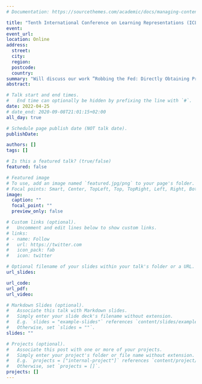 ```yaml
---
# Documentation: https://sourcethemes.com/academic/docs/managing-content/

title: "Tenth International Conference on Learning Representations (ICLR 2022)"
event:
event_url:
location: Online
address:
  street:
  city:
  region:
  postcode:
  country:
summary: "Will discuss our work ”Robbing the Fed: Directly Obtaining Private Data in Federated Learning with Modified Models” and our work ”Stochastic Training is Not Necessary for Generalization” at ICLR 2022."
abstract:

# Talk start and end times.
#   End time can optionally be hidden by prefixing the line with `#`.
date: 2022-04-25
# date_end: 2020-09-08T21:01:15+02:00
all_day: true

# Schedule page publish date (NOT talk date).
publishDate:

authors: []
tags: []

# Is this a featured talk? (true/false)
featured: false

# Featured image
# To use, add an image named `featured.jpg/png` to your page's folder.
# Focal points: Smart, Center, TopLeft, Top, TopRight, Left, Right, BottomLeft, Bottom, BottomRight.
image:
  caption: ""
  focal_point: ""
  preview_only: false

# Custom links (optional).
#   Uncomment and edit lines below to show custom links.
# links:
# - name: Follow
#   url: https://twitter.com
#   icon_pack: fab
#   icon: twitter

# Optional filename of your slides within your talk's folder or a URL.
url_slides:

url_code:
url_pdf:
url_video:

# Markdown Slides (optional).
#   Associate this talk with Markdown slides.
#   Simply enter your slide deck's filename without extension.
#   E.g. `slides = "example-slides"` references `content/slides/example-slides.md`.
#   Otherwise, set `slides = ""`.
slides: ""

# Projects (optional).
#   Associate this post with one or more of your projects.
#   Simply enter your project's folder or file name without extension.
#   E.g. `projects = ["internal-project"]` references `content/project/deep-learning/index.md`.
#   Otherwise, set `projects = []`.
projects: []
---
```

